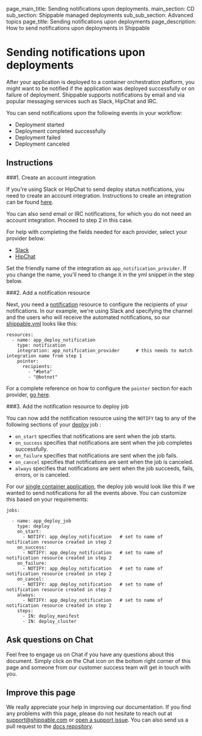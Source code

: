 page_main_title: Sending notifications upon deployments.
main_section: CD
sub_section: Shippable managed deployments
sub_sub_section: Advanced topics
page_title: Sending notifications upon deployments
page_description: How to send notifications upon deployments in Shippable

# Sending notifications upon deployments

After your application is deployed to a container orchestration platform, you might want to be notified if the application was deployed successfully or on failure of deployment. Shippable supports notifications by email and via popular messaging services such as Slack, HipChat and IRC.

You can send notifications upon the following events in your workflow:

* Deployment started
* Deployment completed successfully
* Deployment failed
* Deployment canceled

## Instructions

###1. Create an account integration

If you're using Slack or HipChat to send deploy status notifications, you need to create an account integration. Instructions to create an integration can be found [here](/platform/tutorial/integration/howto-crud-integration/).

You can also send email or IRC notifications, for which you do not need an account integration. Proceed to step 2 in this case.

For help with completing the fields needed for each provider, select your provider below:

* [Slack](/platform/integration/slackKey/)
* [HipChat](/platform/integration/hipchatKey/)

Set the friendly name of the integration as `app_notification_provider`. If you change the name, you'll need to change it in the yml snippet in the step below.

###2. Add a notification resource

Next, you need a [notification](/platform/workflow/resource/notification/) resource to configure the recipients of your notifications. In our example, we're using Slack and specifying the channel and the users who will receive the automated notifications, so our [shippable.yml](/platform/workflow/config/) looks like this:

```
resources:
  - name: app_deploy_notification
    type: notification
    integration: app_notification_provider      # this needs to match integration name from step 1
    pointer:
      recipients:
        - "#beta"
        - "@botnot"
```
For a complete reference on how to configure the `pointer` section for each provider, [go here](/platform/workflow/resource/notification/).

###3. Add the notification resource to deploy job

You can now add the notification resource using the `NOTIFY` tag to any of the following sections of your [deploy](/platform/workflow/job/deploy/) job :

* `on_start` specifies that notifications are sent when the job starts.
* `on_success` specifies that notifications are sent when the job completes successfully.
* `on_failure` specifies that notifications are sent when the job fails.
* `on_cancel` specifies that notifications are sent when the job is canceled.
* `always` specifies that notifications are sent when the job succeeds, fails, errors, or is canceled.

For our [single container application](/deploy/continuous-delivery-single-container-docker-application/), the deploy job would look like this if we wanted to send notifications for all the events above. You can customize this based on your requirements:

```
jobs:

  - name: app_deploy_job
    type: deploy
    on_start:
      - NOTIFY: app_deploy_notification   # set to name of notification resource created in step 2
    on_success:
      - NOTIFY: app_deploy_notification   # set to name of notification resource created in step 2
    on_failure:
      - NOTIFY: app_deploy_notification   # set to name of notification resource created in step 2
    on_cancel:
      - NOTIFY: app_deploy_notification   # set to name of notification resource created in step 2
    always:
      - NOTIFY: app_deploy_notification   # set to name of notification resource created in step 2
    steps:
      - IN: deploy_manifest
      - IN: deploy_cluster
```

## Ask questions on Chat

Feel free to engage us on Chat if you have any questions about this document. Simply click on the Chat icon on the bottom right corner of this page and someone from our customer success team will get in touch with you.

## Improve this page

We really appreciate your help in improving our documentation. If you find any problems with this page, please do not hesitate to reach out at [support@shippable.com](mailto:support@shippable.com) or [open a support issue](https://www.github.com/Shippable/support/issues). You can also send us a pull request to the [docs repository](https://www.github.com/Shippable/docs).
